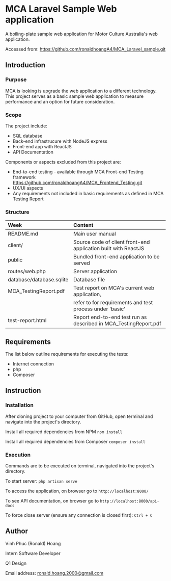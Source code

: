 # MCA Laravel Sample Web application
A boiling-plate sample web application for Motor Culture Australia's web application.

Accessed from: https://github.com/ronaldhoangA4/MCA_Laravel_sample.git

## Introduction
### Purpose
MCA is looking is upgrade the web application to a different technology.
This project serves as a basic sample web application to measure performance and an option for future consideration.
### Scope
The project include:
- SQL database
- Back-end infrastrucure with NodeJS express
- Front-end app with ReactJS
- API Documentation

Components or aspects excluded from this project are:
- End-to-end testing - available through MCA Front-end Testing framework https://github.com/ronaldhoangA4/MCA_Frontend_Testing.git
- UX/UI aspects
- Any requirements not included in basic requirements as defined in MCA Testing Report
### Structure
| Week                     | Content                                                          |
|:-------------------------|:-----------------------------------------------------------------|
| README.md                | Main user manual                                                 |
| client/                  | Source code of client front-end application built with ReactJS   |
| public                   | Bundled front-end application to be served                       |
| routes/web.php           | Server application                                               |
| database/database.sqlite | Database file                                                    |
| MCA_TestingReport.pdf    | Test report on MCA's current web application,                    |
|                          | refer to for requirements and test process under 'basic'         |
| test-report.html         | Report end-to-end test run as described in MCA_TestingReport.pdf |

## Requirements
The list below outline requirements for executing the tests:
- Internet connection
- php
- Composer

## Instruction
### Installation
After cloning project to your computer from GitHub, open terminal and navigate into the project's directory.

Install all required dependencies from NPM `npm install`

Install all required dependencies from Composer `composer install`

### Execution
Commands are to be executed on terminal, navigated into the project's directory.

To start server: `php artisan serve`

To access the application, on browser go to `http://localhost:8000/`

To see API documentation, on browser go to `http://localhost:8000/api-docs`

To force close server (ensure any connection is closed first): `Ctrl + C`

## Author
Vinh Phuc (Ronald) Hoang

Intern Software Developer

Q1 Design

Email address: ronald.hoang.2000@gmail.com